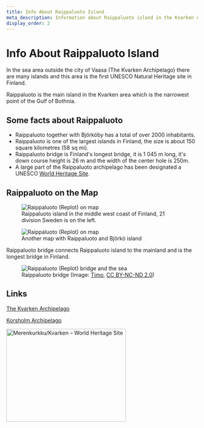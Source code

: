 ```yaml
---
title: Info About Raippaluoto Island
meta_description: Information about Raippaluoto island in the Kvarken Archipelago
display_order: 2
---
```

# Info About Raippaluoto Island

In the sea area outside the city of Vaasa (The Kvarken Archipelago) there are many islands and this area is the first UNESCO Natural Heritage site in Finland.

Raippaluoto is the main island in the Kvarken  area which is the narrowest point of the Gulf of Bothnia.

## Some facts about Raippaluoto

<ul>
<li>Raippaluoto together with Bj&ouml;rk&ouml;by has a total of over 2000 inhabitants.</li>
<li>Raippaluoto is one of the largest islands in Finland, the size is about 150 square kilometres (58 sq mi).</li>
<li>Raippaluoto bridge is Finland's longest bridge, it is 1 045 m long, it's down course height is 26 m and the width of the center hole is 250m.</li>
<li>A large part of the Raippaluoto archipelago has been designated a UNESCO <a href="https://whc.unesco.org/en/list/898/" title="World Heritage List: High Coast / Kvarken Archipelago" target="_blank">World Heritage Site</a>.</li>
</ul>

## Raippaluoto on the Map

<figure class="map">
<img src="https://maps.googleapis.com/maps/api/staticmap?size=640x500&amp;zoom=7&amp;language=en&amp;markers=size:normal%7ccolor:blue%7Clabel:R%7cReplot,+Finland&amp;key=AIzaSyDhGoEDyrfCM_Msjx7P4Cw-T5jQ2ztN2h0" alt="Raippaluoto (Replot) on map">
<figcaption>Raippaluoto island in the middle west coast of Finland, 21 division Sweden is on the left.</figcaption>
</figure>

<figure class="map">
<img src="https://maps.googleapis.com/maps/api/staticmap?size=640x500&amp;zoom=9&amp;language=en&amp;markers=size:normal%7ccolor:blue%7Clabel:R%7cReplot,+Finland&amp;key=AIzaSyDhGoEDyrfCM_Msjx7P4Cw-T5jQ2ztN2h0" alt="Raippaluoto (Replot) on map">
<figcaption>Another map with Raippaluoto and Björkö island</figcaption>
</figure>

Raippaluoto bridge connects Raippaluoto island to the mainland and is the longest bridge in Finland.

<!--
<figure class="photo">
<a class="image-link" href="/56fl-eu101/images/Replotbron_large.jpg"><img src="/56fl-eu101/images/Replotbron_small.jpg" alt="Raippaluoto (Replot) Bridge - The longest bridge in Finland"></a>
<figcaption>Raippaluoto Bridge (Image: Wikimedia Commons)</figcaption>
</figure>
-->

<figure class="photo">
<img src="/56fl-eu101/images/the-longest-bridge-in-finland.jpg" alt="Raippaluoto (Replot) bridge and the sea">
<figcaption>Raippaluoto bridge (Image: <a href="https://www.flickr.com/photos/timokoo/438831359/">Timo</a>, <a href="https://creativecommons.org/licenses/by-nc-nd/2.0/">CC BY-NC-ND 2.0</a>)</figcaption>
</figure>

<h2>Links</h2>

[The Kvarken Archipelago](https://www.kvarkenworldheritage.fi)

[Korsholm Archipelago](http://www.korsholmsskargard.fi/index.php?sprak=eng)

<img src="/56fl-eu101/images/kvarkenlogo_small.png" alt="Merenkurkku/Kvarken &ndash; World Heritage Site" width="315" height="245">
